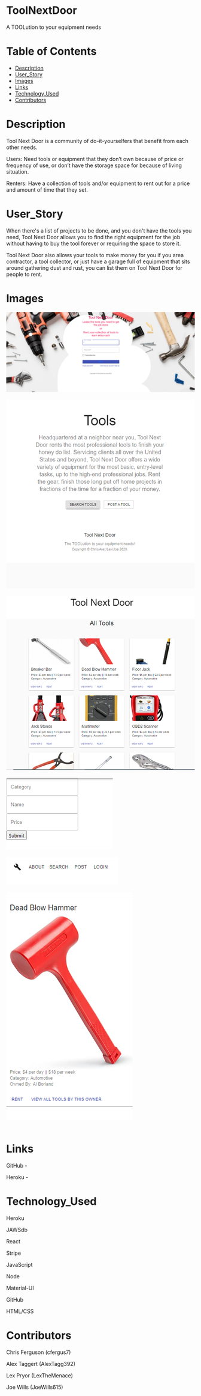 # ToolNextDoor
A TOOLution to your equipment needs

# Table of Contents
* [Description](#description)
* [User_Story](#user_story)
* [Images](#images)
* [Links](#links)
* [Technology_Used](#technology_used)
* [Contributors](#contributors)

# Description

Tool Next Door is a community of do-it-yourselfers that benefit from each other needs.

Users: Need tools or equipment that they don’t own because of price or 
frequency of use, or don’t have the storage space for because of living situation.

Renters: Have a collection of tools and/or equipment to rent out for a price and amount of time that they set.


# User_Story

When there's a list of projects to be done, and you don't have the tools you need, Tool Next Door allows you to find the right equipment for the job without having to buy the tool forever or requiring the space to store it. 

Tool Next Door also allows your tools to make money for you if you area contractor, a tool collector, or 
just have a garage full of equipment that sits around gathering dust and rust, you can list them on Tool Next Door for people to rent. 

# Images
<img src="./readmePics/toolnextdoor_01.PNG">

<br/>
<br/>

<img src="./readmePics/toolnextdoor_02.PNG">

<br/>
<br/>

<img src="./readmePics/toolnextdoor_03.PNG">

<br/>
<br/>

<img src="./readmePics/toolnextdoor_04.PNG">

<br/>
<br/>

<img src="./readmePics/toolnextdoor_05.PNG">

<br/>
<br/>

<img src="./readmePics/toolnextdoor_06.PNG">

<br/>
<br/>

# Links

GitHub - 

Heroku -

# Technology_Used

Heroku

JAWSdb

React

Stripe

JavaScript

Node

Material-UI

GitHub

HTML/CSS

# Contributors
Chris Ferguson (cfergus7)

Alex Taggert (AlexTagg392)

Lex Pryor (LexTheMenace)

Joe Wills (JoeWills615)


